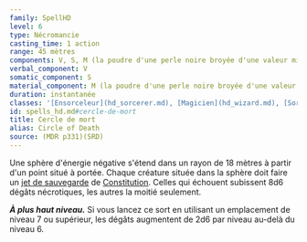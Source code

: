 ```yaml
---
family: SpellHD
level: 6
type: Nécromancie
casting_time: 1 action
range: 45 mètres
components: V, S, M (la poudre d'une perle noire broyée d'une valeur minimale de 500 po)
verbal_component: V
somatic_component: S
material_component: M (la poudre d'une perle noire broyée d'une valeur minimale de 500 po)
duration: instantanée
classes: '[Ensorceleur](hd_sorcerer.md), [Magicien](hd_wizard.md), [Sorcier](hd_warlock.md)'
id: spells_hd.md#cercle-de-mort
title: Cercle de mort
alias: Circle of Death
source: (MDR p331)(SRD)
---
```


Une sphère d'énergie négative s'étend dans un rayon de 18 mètres à partir d'un point situé à portée. Chaque créature située dans la sphère doit faire un [jet de sauvegarde](hd_abilities_jets_de_sauvegarde.md) de [Constitution](hd_abilities_constitution.md). Celles qui échouent subissent 8d6 dégâts nécrotiques, les autres la moitié seulement.

**_À plus haut niveau._** Si vous lancez ce sort en utilisant un emplacement de niveau 7 ou supérieur, les dégâts augmentent de 2d6 par niveau au-delà du niveau 6.

